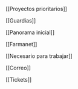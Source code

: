 [[Proyectos prioritarios]]

[[Guardias]]

[[Panorama inicial]]

[[Farmanet]]

[[Necesario para trabajar]]

[[Correo]]

[[Tickets]]

